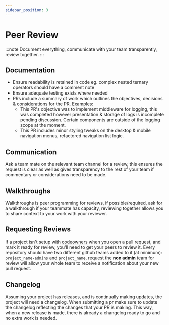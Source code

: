 ```yaml
---
sidebar_position: 3
---
```

# Peer Review

:::note
Document everything, communicate with your team transparently, review together.
:::

## Documentation

- Ensure readability is retained in code eg. complex nested ternary operators should have a comment note
- Ensure adequate testing exists where needed
- PRs include a summary of work which outlines the objectives, decisions & considerations for the PR. Examples:
    - This PR's objective was to implement middleware for logging, this was completed however presentation & storage of logs is incomplete pending discussion. Certain components are outside of the logging scope at the moment.
    - This PR includes minor styling tweaks on the desktop & mobile navigation menus, refactored navigation list logic.

## Communication

Ask a team mate on the relevant team channel for a review, this ensures the request is clear as well as gives transparency to the rest of your team if commentary or considerations need to be made.

## Walkthroughs

Walkthroughs is peer programming for reviews, if possible/required, ask for a walkthrough if your teammate has capacity, reviewing together allows you to share context to your work with your reviewer.

## Requesting Reviews

If a project isn't setup with [codeowners](https://help.github.com/en/github/creating-cloning-and-archiving-repositories/about-code-owners) when you open a pull request, and mark it ready for review, you'll need to get your peers to review it. Every repository should have two different github teams added to it (at minimum): `project_name-admins` and `project_name`, request the **non admin** team for review will allow your whole team to receive a notification about your new pull request.

## Changelog

Assuming your project has releases, and is continually making updates, the project will need a changelog. When submitting a pr make sure to update the changelog reflecting the changes that your PR is making. This way, when a new release is made, there is already a changelog ready to go and no extra work is needed.